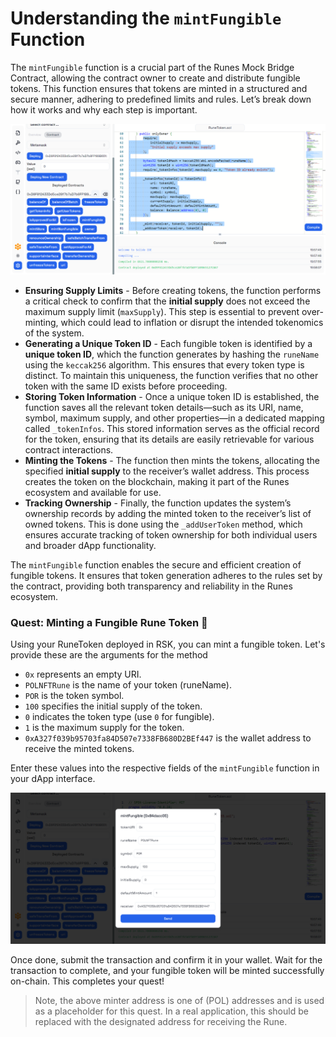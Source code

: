 # Understanding the `mintFungible` Function

The `mintFungible` function is a crucial part of the Runes Mock Bridge Contract, allowing the contract owner to create and distribute fungible tokens. This function ensures that tokens are minted in a structured and secure manner, adhering to predefined limits and rules. Let’s break down how it works and why each step is important.

![](https://raw.githubusercontent.com/POLearn/smart-contracts-on-rootstock/refs/heads/master/content/assets/images/mint_fungible_implementation.png)

- **Ensuring Supply Limits** - 
Before creating tokens, the function performs a critical check to confirm that the **initial supply** does not exceed the maximum supply limit (`maxSupply`). This step is essential to prevent over-minting, which could lead to inflation or disrupt the intended tokenomics of the system.
- **Generating a Unique Token ID** - 
Each fungible token is identified by a **unique token ID**, which the function generates by hashing the `runeName` using the `keccak256` algorithm. This ensures that every token type is distinct. To maintain this uniqueness, the function verifies that no other token with the same ID exists before proceeding.
- **Storing Token Information** - 
Once a unique token ID is established, the function saves all the relevant token details—such as its URI, name, symbol, maximum supply, and other properties—in a dedicated mapping called `_tokenInfos`. This stored information serves as the official record for the token, ensuring that its details are easily retrievable for various contract interactions.
- **Minting the Tokens** - 
The function then mints the tokens, allocating the specified **initial supply** to the receiver’s wallet address. This process creates the token on the blockchain, making it part of the Runes ecosystem and available for use.
- **Tracking Ownership** - 
Finally, the function updates the system’s ownership records by adding the minted token to the receiver’s list of owned tokens. This is done using the `_addUserToken` method, which ensures accurate tracking of token ownership for both individual users and broader dApp functionality.

The `mintFungible` function enables the secure and efficient creation of fungible tokens. It ensures that token generation adheres to the rules set by the contract, providing both transparency and reliability in the Runes ecosystem. 

### Quest: Minting a Fungible Rune Token 🎯

Using your RuneToken deployed in RSK, you can mint a fungible token. Let's provide these are the arguments for the method  

- `0x` represents an empty URI.  
- `POLNFTRune` is the name of your token (runeName).  
- `POR` is the token symbol.  
- `100` specifies the initial supply of the token.  
- `0` indicates the token type (use `0` for fungible).  
- `1` is the maximum supply for the token.  
- `0xA327f039b95703fa84D507e7338FB680D2BEf447` is the wallet address to receive the minted tokens.  

Enter these values into the respective fields of the `mintFungible` function in your dApp interface.  

![](https://raw.githubusercontent.com/POLearn/smart-contracts-on-rootstock/refs/heads/master/content/assets/images/mint_fungible_params.png)

Once done, submit the transaction and confirm it in your wallet. Wait for the transaction to complete, and your fungible token will be minted successfully on-chain. This completes your quest!  

> Note, the above minter address is one of (POL) addresses and is used as a placeholder for this quest. In a real application, this should be replaced with the designated address for receiving the Rune.